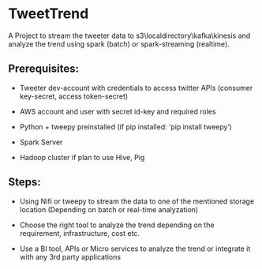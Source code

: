 # TweetTrend

A Project to stream the tweeter data to s3\localdirectory\kafka\kinesis and analyze the trend using spark (batch) or spark-streaming (realtime).

## Prerequisites:
* Tweeter dev-account with credentials to access twitter APIs (consumer key-secret, access token-secret)

* AWS account and user with secret id-key and required roles

* Python + tweepy preinstalled  (if pip installed: ‘pip install tweepy’)

* Spark Server

* Hadoop cluster if plan to use Hive, Pig


## Steps:
* Using Nifi or tweepy to stream the data to one of the mentioned storage location (Depending on batch or real-time analyzation)

* Choose the right tool to analyze the trend depending on the requirement, infrastructure, cost etc.

* Use a BI tool, APIs or Micro services to analyze the trend or integrate it with any 3rd party applications
